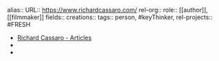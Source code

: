 alias::
URL:: https://www.richardcassaro.com/
rel-org::
role:: [[author]], [[filmmaker]] 
fields::
creations:: 
tags:: person, #keyThinker, 
rel-projects:: #FRESH 


- [Richard Cassaro - Articles](https://www.richardcassaro.com/)
-
-